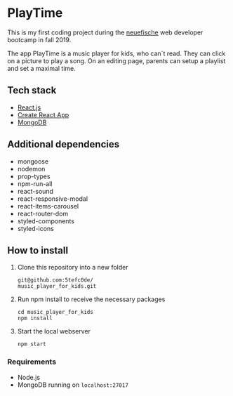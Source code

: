 # PlayTime
This is my first coding project during the [neuefische](https://www.neuefische.de/) web developer bootcamp in fall 2019.

The app PlayTime is a music player for kids, who can´t read. They can click on a picture to play a song. On an editing page, parents can setup a playlist and set a maximal time.

## Tech stack

- [React.js](https://reactjs.org/) 
- [Create React App](https://github.com/facebook/create-react-app)
- [MongoDB](https://www.npmjs.com/package/mongodb)


## Additional dependencies

- mongoose
- nodemon
- prop-types
- npm-run-all
- react-sound
- react-responsive-modal
- react-items-carousel
- react-router-dom
- styled-components
- styled-icons


## How to install

1. Clone this repository into a new folder
   ```
   git@github.com:5tefc0de/
   music_player_for_kids.git
   ```
2. Run npm install to receive the necessary packages
   ```
   cd music_player_for_kids
   npm install
   ```
3. Start the local webserver
   ```
   npm start
   ```
### Requirements

- Node.js
- MongoDB running on `localhost:27017`
